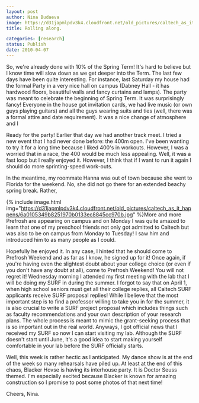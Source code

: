 ```yaml
---
layout: post
author: Nina Budaeva
image: https://d31japmlpdv3k4.cloudfront.net/old_pictures/caltech_as_it_happens/6a0105349b8251970b0133ec884462970b.jpg
title: Rolling along.

categories: [research]
status: Publish
date: 2010-04-07
---
```



So, we're already done with 10% of the Spring Term! It's hard to believe
but I know time will slow down as we get deeper into the Term. The last few
days have been quite interesting. For instance, last Saturday my house had the
formal Party in a very nice hall on campus (Dabney Hall - it has
hardwood floors, beautiful walls and fancy curtains and lamps). The party was
meant to celebrate the beginning of Spring Term. It was surprisingly fancy!
Everyone in the house got invitation cards, we had live music (or own guys
playing guitars) and all the guys wearing suits and ties (well, there was a
formal attire and date requirement). It was a nice change of atmosphere and I

Ready for the
party!
Earlier that day we had another track meet. I tried a
new event that I had never done before: the 400m open. I've been wanting to try
it for a long time because I liked 400's in workouts. However, I was a worried
that in a race, the 400 would be much less appealing. Well, it was a fast loop
but I really enjoyed it. However, I think that if I want to run it again I
should do more sprinting-speed work-outs.

In the
meantime, my roommate Hanna was out of town because she went to Florida for the
weekend. No, she did not go there for an extended beachy spring break. Rather,


{% include image.html img="https://d31japmlpdv3k4.cloudfront.net/old_pictures/caltech_as_it_happens/6a0105349b8251970b0133ec8845cc970b.jpg" %}More and more Prefrosh are appearing on
campus and on Monday I was quite amazed to learn that one of my preschool
friends not only got admitted to Caltech but was also to be on campus from
Monday to Tuesday! I saw him and introduced him to as many people as I could.

Hopefully he enjoyed it. In any case, I hinted that he should come to Prefrosh
Weekend and as far as I know, he signed up for it! Once
again, if you're having even the slightest doubt about your college choice (or
even if you don't have any doubt at all), come to Prefrosh Weekend! You will
not regret it!
Wednesday morning I attended my first meeting with the lab that I will be doing my SURF in during the summer. I forgot to say that on April 1, when high school seniors must get all their college replies, all Caltech SURF applicants receive SURF proposal replies! While I believe that the most important step is to find a professor willing to take you in for the summer, it is also crucial to write a SURF project proposal which includes things such as faculty recommendations and your own description of your research plans. The whole process is meant to mimic the grant-seeking process that is so important out in the real world. Anyways, I got official news that I received my SURF so now I can start visiting my lab. Although the SURF doesn't start until June, it's a good idea to start making yourself comfortable in your lab before the SURF officially starts.

Well, this week is rather hectic as I anticipated. My dance show is at the end of the week so many rehearsals have piled up. At least at the end of this chaos, Blacker Hovse is having its interhouse party. It is Doctor Seuss themed. I'm especially excited because Blacker is known for amazing construction so I promise to post some photos of that next time!

Cheers,
Nina.

